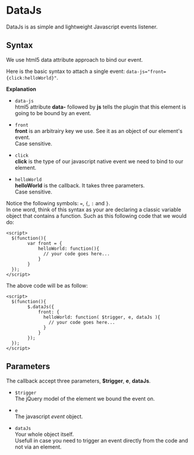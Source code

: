# DataJs
DataJs is as simple and lightweight Javascript events listener.

## Syntax
We use html5 data attribute approach to bind our event.   

Here is the basic syntax to attach a single event: `data-js="front={click:helloWorld}"`.    

**Explanation**   
- `data-js`   
html5 attribute **data-** followed by **js** tells the plugin that this element is going to be bound by an event.    

- `front`   
**front** is an arbitrairy key we use. See it as an object of our element's event.   
Case sensitive.   

- `click`   
**click** is the type of our javascript native event we need to bind to our element.    

- `helloWorld`   
**helloWorld** is the callback. It takes three parameters.   
Case sensitive.   

Notice the following symbols: `=`, `{`, `:` and `}`.    
In one word, think of this syntax as your are declaring a classic variable object that contains a function. Such as this following code that we would do:    

    <script>
      $(function(){
            var front = {
                helloWorld: function(){
                  // your code goes here...
                }
            }
      });
    </script>

The above code will be as follow:

    <script>
      $(function(){
            $.dataJs({
                front: {
                  helloWorld: function( $trigger, e, dataJs ){
                    // your code goes here...
                  }
                }
            });
      });
    </script>


## Parameters
The callback accept three parameters, **$trigger**, **e**, **dataJs**.    

- `$trigger`   
The jQuery model of the element we bound the event on.  

- `e`   
The javascript *event* object.

- `dataJs`   
Your whole object itself.   
Usefull in case you need to trigger an event directly from the code and not via an element.
